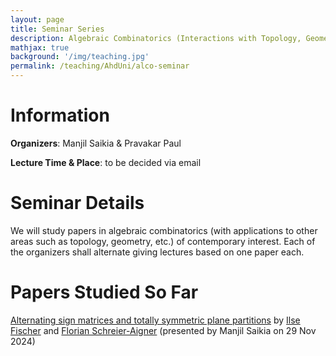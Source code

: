 ```yaml
---
layout: page
title: Seminar Series
description: Algebraic Combinatorics (Interactions with Topology, Geometry, and other topics)
mathjax: true
background: '/img/teaching.jpg'
permalink: /teaching/AhdUni/alco-seminar
---
```


# Information

**Organizers**: Manjil Saikia & Pravakar Paul

**Lecture Time & Place**: to be decided via email

# Seminar Details

We will study papers in algebraic combinatorics (with applications to other areas such as topology, geometry, etc.) of contemporary interest. Each of the organizers shall alternate giving lectures based on one paper each.

# Papers Studied So Far

[Alternating sign matrices and totally symmetric plane partitions](https://alco.centre-mersenne.org/item/10.5802/alco.374.pdf) by [Ilse Fischer](https://www.mat.univie.ac.at/~ifischer/) and [Florian Schreier-Aigner](https://homepage.univie.ac.at/florian.schreier-aigner/) (presented by Manjil Saikia on 29 Nov 2024)
